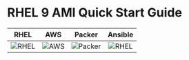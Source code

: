 # RHEL 9 AMI Quick Start Guide

 RHEL                      | AWS                   | Packer                  | Ansible
:-------------------------:|:-------------------------:|:-------------------------:|:-------------------------:
![RHEL](https://developers.redhat.com/sites/default/files/inline-images/2022_RHEL_Get_StartedonRHEL%402x.png)|![AWS](https://pbs.twimg.com/profile_images/1641476962362302464/K8lb6OtN_400x400.jpg)|![Packer](https://www.datocms-assets.com/58478/1638283616-packer.svg?auto=format&fit=max&w=1200)|![RHEL](https://developers.redhat.com/sites/default/files/inline-images/2022_RHEL_Get_StartedonRHEL%402x.png)
